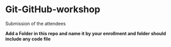 # Git-GitHub-workshop
Submission of the attendees

**Add a Folder in this repo and name it by your enrollment and folder should include any code file**

